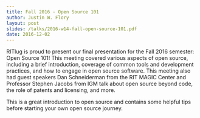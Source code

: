 ```yaml
---
title: Fall 2016 - Open Source 101
author: Justin W. Flory
layout: post
slides: /talks/2016-w14-fall-open-source-101.pdf
date: 2016-12-02
---
```


RITlug is proud to present our final presentation for the Fall 2016 semester: Open Source 101! This meeting covered various aspects of open source, including a brief introduction, coverage of common tools and development practices, and how to engage in open source software. This meeting also had guest speakers Dan Schneiderman from the RIT MAGIC Center and Professor Stephen Jacobs from IGM talk about open source beyond code, the role of patents and licensing, and more.

This is a great introduction to open source and contains some helpful tips before starting your own open source journey.
